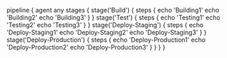 pipeline {
  agent any
  stages {
    stage('Build') {
      steps {
        echo 'Building1'
        echo 'Building2'
        echo 'Building3'
      }
    }
    stage('Test') {
      steps {
        echo 'Testing1'
        echo 'Testing2'
        echo 'Testing3'
      }
    }
    stage('Deploy-Staging') {
      steps {
        echo 'Deploy-Staging1'
        echo 'Deploy-Staging2'
        echo 'Deploy-Staging3'
      }
    }
    stage('Deploy-Production') {
      steps {
        echo 'Deploy-Production1'
        echo 'Deploy-Production2'
        echo 'Deploy-Production3'
      }
    }
  }
}
